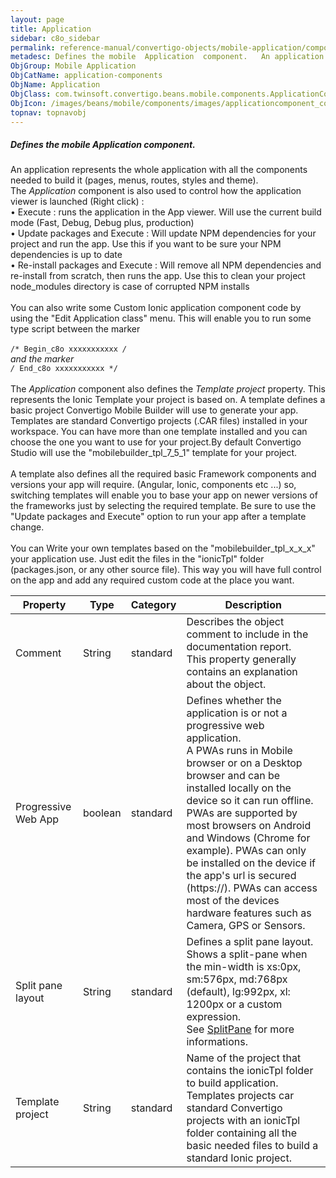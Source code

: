 ```yaml
---
layout: page
title: Application
sidebar: c8o_sidebar
permalink: reference-manual/convertigo-objects/mobile-application/components/application-components/application/
metadesc: Defines the mobile  Application  component.   An application represents the whole application with all the components needed to build it (pages, menus
ObjGroup: Mobile Application
ObjCatName: application-components
ObjName: Application
ObjClass: com.twinsoft.convertigo.beans.mobile.components.ApplicationComponent
ObjIcon: /images/beans/mobile/components/images/applicationcomponent_color_32x32.png
topnav: topnavobj
---
```

##### Defines the mobile <i>Application</i> component. 

An application represents the whole application with all the components needed to build it (pages, menus, routes, styles and theme). <br/>The <i>Application</i> component is also used to control how the application viewer is launched (Right click) : <br> • Execute : runs the application in the App viewer. Will use the current build mode (Fast, Debug, Debug plus, production)<br> • Update packages and Execute : Will update NPM dependencies for your project and run the app. Use this if you want to be sure your NPM dependencies is up to date<br> • Re-install packages and Execute : Will remove all NPM dependencies and re-install from scratch, then runs the app. Use this to clean your project node_modules directory is case of corrupted NPM installs<br/> <br /> You can also write some Custom Ionic application component code by using the "Edit Application class" menu. This will enable you to run some type script between the marker<br ><br > <code>/* Begin_c8o xxxxxxxxxxx */ </code> and the marker<br /> <code>/* End_c8o xxxxxxxxxxx */ </code>  <br /> <br /> The <i>Application</i> component also defines the <i>Template project</i> property. This represents the Ionic Template your project is based on. A template defines a basic project Convertigo Mobile Builder will use to generate your app. Templates are standard Convertigo projects (.CAR files) installed in your workspace. You can have more than one template installed and you can choose the one you want to use for your project.By default Convertigo Studio will use the "mobilebuilder_tpl_7_5_1" template for your project. <br /><br /> A template also defines all the required basic Framework components and versions your app will require. (Angular, Ionic, components etc ...) so, switching templates will enable you to base your app on newer versions of the frameworks just by selecting the required template. Be sure to use the "Update packages and Execute" option to run your app after a template change. <br /> <br /> You can Write your own templates based on the "mobilebuilder_tpl_x_x_x" your application use. Just edit the files in the "ionicTpl" folder (packages.json, or any other source file). This way you will have full control on the app and add any required custom code at the place you want.

Property | Type | Category | Description
--- | --- | --- | ---
Comment | String | standard | Describes the object comment to include in the documentation report.<br/>This property generally contains an explanation about the object.
Progressive Web App | boolean | standard | Defines whether the application is or not a progressive web application.<br/>A PWAs runs in Mobile browser or on a Desktop browser and can be installed locally on the device so it can run offline. PWAs are supported by most browsers on Android and Windows (Chrome for example). PWAs can only be installed on the device if the app's url is secured (https://). PWAs can access most of the devices hardware features such as Camera, GPS or Sensors.
Split pane layout | String | standard | Defines a split pane layout.<br/>Shows a split-pane when the min-width is xs:0px, sm:576px, md:768px (default), lg:992px, xl: 1200px or a custom expression. <br />See <a href="https://ionicframework.com/docs/v3/api/components/split-pane/SplitPane/" target="_blank">SplitPane</a> for more informations.
Template project | String | standard | Name of the project that contains the ionicTpl folder to build application.<br/>Templates projects car standard Convertigo projects with an ionicTpl folder containing all the basic needed files to build a standard Ionic project.
